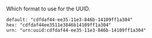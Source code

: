 Which format to use for the UUID.

```
default: "cdfdaf44-ee35-11e3-846b-14109ff1a304"
hex: "cdfdaf44ee3511e3846b14109ff1a304"
urn: "urn:uuid:cdfdaf44-ee35-11e3-846b-14109ff1a304"
```